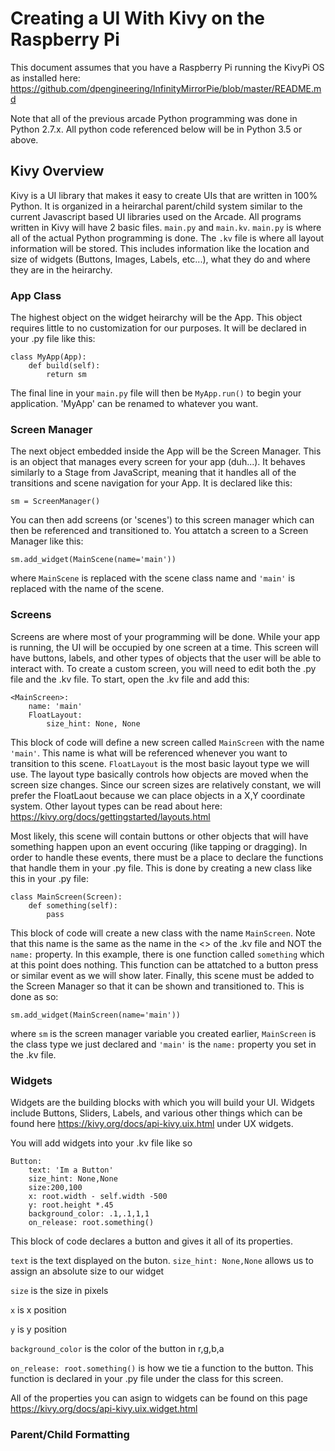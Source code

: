 # Creating a UI With Kivy on the Raspberry Pi

This document assumes that you have a Raspberry Pi running the KivyPi OS as installed here: https://github.com/dpengineering/InfinityMirrorPie/blob/master/README.md

Note that all of the previous arcade Python programming was done in Python 2.7.x. All python code referenced below will be in Python 3.5 or above.

## Kivy Overview
Kivy is a UI library that makes it easy to create UIs that are written in 100% Python. It is organized in a heirarchal parent/child system similar to the current Javascript based UI libraries used on the Arcade. All programs written in Kivy will have 2 basic files. ```main.py``` and ```main.kv```. ```main.py``` is where all of the actual Python programming is done. The ```.kv``` file is where all layout information will be stored. This includes information like the location and size of widgets (Buttons, Images, Labels, etc...), what they do and where they are in the heirarchy. 

### App Class

The highest object on the widget heirarchy will be the App. This object requires little to no customization for our purposes. It will be declared in your .py file like this:
```
class MyApp(App):
    def build(self):
        return sm
```

The final line in your ```main.py``` file will then be ```MyApp.run()``` to begin your application. 'MyApp' can be renamed to whatever you want.

### Screen Manager

The next object embedded inside the App will be the Screen Manager. This is an object that manages every screen for your app (duh...). It behaves similarly to a Stage from JavaScript, meaning that it handles all of the transitions and scene navigation for your App. It is declared like this:
```
sm = ScreenManager()
```
You can then add screens (or 'scenes') to this screen manager which can then be referenced and transitioned to. You attatch a screen to a Screen Manager like this:
```
sm.add_widget(MainScene(name='main'))
```
where ```MainScene``` is replaced with the scene class name and ```'main'``` is replaced with the name of the scene. 

### Screens

Screens are where most of your programming will be done. While your app is running, the UI will be occupied by one screen at a time. This screen will have buttons, labels, and other types of objects that the user will be able to interact with. To create a custom screen, you will need to edit both the .py file and the .kv file. To start, open the .kv file and add this:
```
<MainScreen>:   
    name: 'main'
    FloatLayout:
        size_hint: None, None  
```
This block of code will define a new screen called ```MainScreen``` with the name ```'main'```. This name is what will be referenced whenever you want to transition to this scene. ```FloatLayout``` is the most basic layout type we will use. The layout type basically controls how objects are moved when the screen size changes. Since our screen sizes are relatively constant, we will prefer the FloatLaout because we can place objects in a X,Y coordinate system. Other layout types can be read about here: https://kivy.org/docs/gettingstarted/layouts.html

Most likely, this scene will contain buttons or other objects that will have something happen upon an event occuring (like tapping or dragging). In order to handle these events, there must be a place to declare the functions that handle them in your .py file. This is done by creating a new class like this in your .py file:

```
class MainScreen(Screen): 
    def something(self):
        pass
```
This block of code will create a new class with the name ```MainScreen```. Note that this name is the same as the name in the <> of the .kv file and NOT the ```name:``` property. In this example, there is one function called ```something``` which at this point does nothing. This function can be attatched to a button press or similar event as we will show later.
Finally, this scene must be added to the Screen Manager so that it can be shown and transitioned to. This is done as so:
```
sm.add_widget(MainScreen(name='main')) 
```
where ```sm``` is the screen manager variable you created earlier, ```MainScreen``` is the class type we just declared and ```'main'``` is the ```name:``` property you set in the .kv file.

### Widgets

Widgets are the building blocks with which you will build your UI. Widgets include Buttons, Sliders, Labels, and various other things which can be found here https://kivy.org/docs/api-kivy.uix.html under UX widgets. 

You will add widgets into your .kv file like so

```
Button:
    text: 'Im a Button'
    size_hint: None,None
    size:200,100
    x: root.width - self.width -500
    y: root.height *.45
    background_color: .1,.1,1,1
    on_release: root.something()
 ```
 This block of code declares a button and gives it all of its properties.
 
 ```text``` is the text displayed on the buton.
 ```size_hint: None,None``` allows us to assign an absolute size to our widget
 
 ```size``` is the size in pixels
 
 ```x``` is x position
 
 ```y``` is y position
 
 ```background_color``` is the color of the button in r,g,b,a
 
 ```on_release: root.something()``` is how we tie a function to the button. This function is declared in your .py file under the class for this screen. 
 
All of the properties you can asign to widgets can be found on this page https://kivy.org/docs/api-kivy.uix.widget.html

### Parent/Child Formatting
